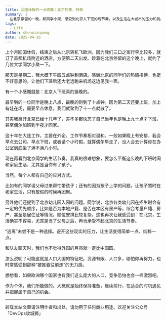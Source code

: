 ```yaml
---
title: 回国休假的一点感慨：北京的夜，好晚
summary: |
  在北京停留的一晚，和同学小聚，感受到北京人下班的晚节奏，以及生活在大城市的压力和挑战。
tags:
  - Life
author: shenxianpeng
date: 2025-04-16
---
```


上个月回国休假，结束之后从北京转机飞欧洲。因为我们三口之家行李比较多，就订了首都机场附近的酒店，方便第二天出发。趁着在北京停留的这个晚上，就约了几位大学同学小聚一下。

那天是星期二，我大概下午四五点钟到酒店。感谢北京的同学们的热情招待，也挺不好意思的，让他们下班后还大老远跑来机场这边见我一面。

有一个小感慨就是：北京人下班真的挺晚的。



最早到的一位同学是晚上八点，最晚的则到了十点钟。因为第二天还要上班，加上有娃在场，需要早点休息，我们就聚到了十一点就散了。

其实我离开北京已经十几年了，差不多都快忘了自己当年也是晚上九十点才下班，甚至偶尔加班到半夜才回家。

这十年在大连工作，主要在外企，工作节奏相对温和。一般如果晚上有安排，我会早点去公司、早点下班，或者请个小时假，就算偶尔早走了，没人会去计算你在办公室到底坐了满不满八小时。

现在再看到北京同学的生活节奏，我真的很难想象，要怎么平衡这么晚的下班时间和家庭生活，尤其是当你有了孩子。

当然，每个人都有自己的应对方式。

比如有的同学请父母过来帮忙带孩子；还有的因为孩子上学的问题，让孩子暂时在老家生活，只有放假的时候再团聚。

另外他们还提到了北京幼儿园入园的问题。同学说，北京各类幼儿园在招生时会有一定的优先顺序，比如是否为本地户籍、是否在本区有房产等，综合考量户籍、房产、甚至是居住证等情况，顺位安排比较复杂。这也再次让我感受到：在北京，生活确实不容易，尤其是当了父母之后，再也承受不起北京的生活节奏。

“逃离”未尝不是一种选择。避开这些现实的压力，让生活变得简单一点、纯粹一点。

和队友聊天时，我们也不觉得外国的月亮就一定比中国圆。

怎么说呢？可能这就是人口大国的特征吧。资源有限、人口多，哪怕你再努力，也时常感受到那种“被推着往前走”的无力感。

想想看，如果欧洲哪个国家也有我们这么庞大的人口，竞争恐怕也会一样激烈吧。

作为个体，我们所能做的，大概就是始终保持准备，继续前行，在适合的时机遇见并把握属于自己的机会。

---

转载本站文章请注明作者和出处，请勿用于任何商业用途。欢迎关注公众号「DevOps攻城狮」
